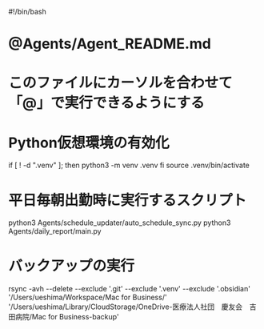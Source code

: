 #!/bin/bash
# @Agents/Agent_README.md
# このファイルにカーソルを合わせて「@」で実行できるようにする

# Python仮想環境の有効化
if [ ! -d ".venv" ]; then
  python3 -m venv .venv
fi
source .venv/bin/activate

# 平日毎朝出勤時に実行するスクリプト
python3 Agents/schedule_updater/auto_schedule_sync.py
python3 Agents/daily_report/main.py

# バックアップの実行
rsync -avh --delete --exclude '.git' --exclude '.venv' --exclude '.obsidian' '/Users/ueshima/Workspace/Mac for Business/' '/Users/ueshima/Library/CloudStorage/OneDrive-医療法人社団　慶友会　吉田病院/Mac for Business-backup' 
